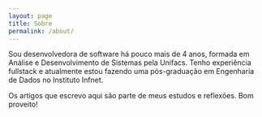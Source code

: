 ```yaml
---
layout: page
title: Sobre
permalink: /about/
---
```


Sou desenvolvedora de software há pouco mais de 4 anos, formada em Análise e
Desenvolvimento de Sistemas pela Unifacs. Tenho experiência fullstack e atualmente
estou fazendo uma pós-graduação em Engenharia de Dados no Instituto Infnet.

Os artigos que escrevo aqui são parte de meus estudos e reflexões. Bom proveito!

